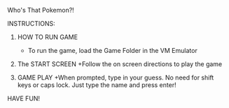 Who's That Pokemon?!

INSTRUCTIONS:

1. HOW TO RUN GAME
	+ To run the game, load the Game Folder in the VM Emulator

2. The START SCREEN
	+Follow the on screen directions to play the game

3. GAME PLAY
	+When prompted, type in your guess. No need for shift keys or caps lock. Just type the name and press enter!


HAVE FUN!
